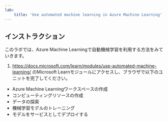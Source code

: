```yaml
---
lab:
    title: 'Use automated machine learning in Azure Machine Learning'
---
```


## インストラクション

このラボでは、Azure Machine Learningで自動機械学習を利用する方法をみていきます。

1. https://docs.microsoft.com/learn/modules/use-automated-machine-learning/ のMicrosoft Learnモジュールにアクセスし、ブラウザで以下のユニットを完了してください。

- Azure Machine Learningワークスペースの作成
- コンピューティングリソースの作成
- データの探索
- 機械学習モデルのトレーニング
- モデルをサービスとしてデプロイする
